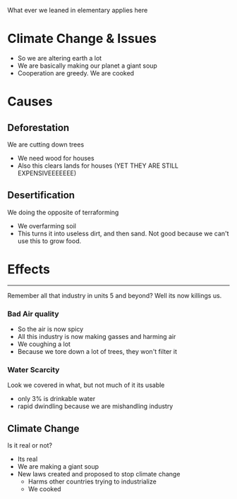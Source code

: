 What ever we leaned in elementary applies here

# Climate Change & Issues
- So we are altering earth a lot
- We are basically making our planet a giant soup
- Cooperation are greedy. We are cooked

# Causes
## Deforestation
We are cutting down trees
- We need wood for houses
- Also this clears lands for houses (YET THEY ARE STILL EXPENSIVEEEEEEE)
## Desertification
We doing the opposite of terraforming
- We overfarming soil
- This turns it into useless dirt, and then sand.
Not good because we can't use this to grow food.
# Effects
---
Remember all that industry in units 5 and beyond? Well its now killings us.
### Bad Air quality
- So the air is now spicy 
- All this industry is now making gasses and harming air
- We coughing a lot
- Because we tore down a lot of trees, they won't filter it
### Water Scarcity
Look we covered in what, but not much of it its usable
- only 3% is drinkable water
- rapid dwindling because we are mishandling industry
## Climate Change
Is it real or not?
- Its real
- We are making a giant soup
- New laws created and proposed to stop climate change
	- Harms other countries trying to industrialize
	- We cooked